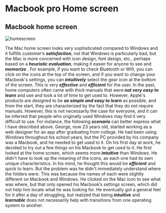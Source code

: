 # Macbook pro Home screen


## Macbook home screen
![homescreen](https://github.com/UsabilityEngineering/ux-portfolio-Wataru-Oshima-Tokyo/blob/master/assets/homescreen.png)

The Mac home screen looks very sophisticated compared to Windows and it fulfills customer’s ***satisfaction***, 
not that Windows is particularly bad, but the Mac is more concerned with icon design, font design, etc., perhaps based on a ***heuristic evaluation***, making it easier for anyone to see and ***memorize*** . For example, if you want to check Bluetooth or Wifi, you can click on the icons at the top of the screen, and if you want to change your Macbook's settings, you can ***intuitively*** select the gear icon at the bottom of the screen. This is very ***effective*** and ***efficient*** for the user. In the past, home computers often came with thick manuals that were ***not very easy to learn*** and use and took a lot of time to get used to. However, Apple's products are designed to be ***as simple and easy to learn*** as possible, and from the start, they are characterized by the fact that they do not require manuals.
	However, this is not necessarily the case for everyone, and it can be inferred that people who originally used Windows may find it very difficult to use. For instance, the following ***scenario*** can better express what I have described above.
George, now 23 years old, started working as a web designer for an app after graduating from college. He had been using Windows throughout his school years, but the PC provided by his company was a Macbook, and he needed to get used to it. On his first day at work, he decided to try out a few things on his Macbook to get used to it. He first looked at the home screen, which seems more ***intuitive*** than Windows. He didn't have to look up the meaning of the icons, as each one had its own unique characteristics. In his mind, he thought this would be ***efficient*** and quick to learn. But the problem was he didn't immediately understand where the folders were. This was because the names of each were slightly different on Macbook and Windows. He clicked on the Mac icon to see what was where, but that only opened his Macbook’s settings screen, which did not help him locate what he was looking for. He eventually got a general feel for it after a day of struggling, but realized that being ***intuitive*** and ***learnable*** does not necessarily help with transitions from one operating system to another.
